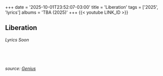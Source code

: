 +++
date = '2025-10-01T23:52:07-03:00'
title = 'Liberation'
tags = ['2025', 'lyrics']
albums = 'TBA (2025)'
+++
{{< youtube LINK_ID >}}

## Liberation

_Lyrics Soon_

&nbsp;

&nbsp;

_source: [Genius](https://genius.com/artists/First-of-october)_

